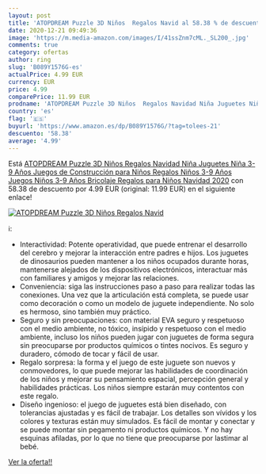 ```yaml
---
layout: post
title: 'ATOPDREAM Puzzle 3D Niños  Regalos Navid al 58.38 % de descuento'
date: 2020-12-21 09:49:36
image: 'https://m.media-amazon.com/images/I/41ssZnm7cML._SL200_.jpg'
comments: true
category: ofertas
author: ring
slug: 'B089Y1576G-es'
actualPrice: 4.99 EUR
currency: EUR
price: 4.99
comparePrice: 11.99 EUR
prodname: 'ATOPDREAM Puzzle 3D Niños  Regalos Navidad Niña Juguetes Niña 3-9 Años Juegos de Construcción para Niños Regalos Niños 3-9 Años Juegos Niños 3-9 Años Bricolaje Regalos para Niños Navidad 2020'
country: 'es'
flag: '🇪🇸'
buyurl: 'https://www.amazon.es/dp/B089Y1576G/?tag=tolees-21'
descuento: '58.38'
average: '4.99'
---
```


Está [ATOPDREAM Puzzle 3D Niños  Regalos Navidad Niña Juguetes Niña 3-9 Años Juegos de Construcción para Niños Regalos Niños 3-9 Años Juegos Niños 3-9 Años Bricolaje Regalos para Niños Navidad 2020](https://www.amazon.es/dp/B089Y1576G/?tag=tolees-21) con 58.38 de descuento por 4.99 EUR (original: 11.99 EUR) en el siguiente enlace!

[![ATOPDREAM Puzzle 3D Niños  Regalos Navid](https://m.media-amazon.com/images/I/41ssZnm7cML._SL200_.jpg)](https://www.amazon.es/dp/B089Y1576G/?tag=tolees-21)

ℹ️:

- Interactividad: Potente operatividad, que puede entrenar el desarrollo del cerebro y mejorar la interacción entre padres e hijos. Los juguetes de dinosaurios pueden mantener a los niños ocupados durante horas, mantenerse alejados de los dispositivos electrónicos, interactuar más con familiares y amigos y mejorar las relaciones.
- Conveniencia: siga las instrucciones paso a paso para realizar todas las conexiones. Una vez que la articulación está completa, se puede usar como decoración o como un modelo de juguete independiente. No solo es hermoso, sino también muy práctico.
- Seguro y sin preocupaciones: con material EVA seguro y respetuoso con el medio ambiente, no tóxico, insípido y respetuoso con el medio ambiente, incluso los niños pueden jugar con juguetes de forma segura sin preocuparse por productos químicos o tintes nocivos. Es seguro y duradero, cómodo de tocar y fácil de usar.
- Regalo sorpresa: la forma y el juego de este juguete son nuevos y conmovedores, lo que puede mejorar las habilidades de coordinación de los niños y mejorar su pensamiento espacial, percepción general y habilidades prácticas. Los niños siempre estarán muy contentos con este regalo.
- Diseño ingenioso: el juego de juguetes está bien diseñado, con tolerancias ajustadas y es fácil de trabajar. Los detalles son vívidos y los colores y texturas están muy simulados. Es fácil de montar y conectar y se puede montar sin pegamento ni productos químicos. Y no hay esquinas afiladas, por lo que no tiene que preocuparse por lastimar al bebé.

[Ver la oferta!!](https://www.amazon.es/dp/B089Y1576G/?tag=tolees-21)
